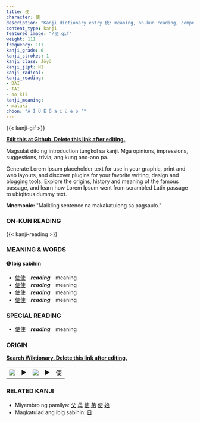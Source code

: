 ```yaml
---
title: 使
character: 使
description: "Kanji dictionary entry 使: meaning, on-kun reading, compounds, origin, related kanji"
content_type: kanji
featured_image: "/使.gif"
weight: 111
frequency: 111
kanji_grade: 0
kanji_strokes: 1
kanji_class: Jōyō
kanji_jlpt: N1
kanji_radical: 
kanji_reading: 
- DAI
- TAI
- oo-kii
kanji_meaning:
- malaki
chōon: "Ā Ī Ū Ē Ō ā ī ū ē ō ’"
---
```

[//]: # (Don't edit the line below. Kanji animated GIF code is automatically generated.)
{{< kanji-gif >}}

[//]: # (Edit below this line.)

**[Edit this at Github. Delete this link after editing.](https://github.com/tim0g/tim/tree/main/content/kanji/使/index.md)**

Magsulat dito ng introduction tungkol sa kanji. Mga opinions, impressions, suggestions, trivia, ang kung ano-ano pa.

Generate Lorem Ipsum placeholder text for use in your graphic, print and web layouts, and discover plugins for your favorite writing, design and blogging tools. Explore the origins, history and meaning of the famous passage, and learn how Lorem Ipsum went from scrambled Latin passage to ubiqitous dummy text.
 
**Mnemonic:** "Maikling sentence na makakatulong sa pagsaulo."

### ON-KUN READING

[//]: # (Don't edit the line below. ON-KUN READING code is automatically generated.)
{{< kanji-reading >}}

### MEANING & WORDS

#### ➊ **Ibig sabihin**
  - [使](../使)[使](../使)　***reading***　meaning
  - [使](../使)[使](../使)　***reading***　meaning
  - [使](../使)[使](../使)　***reading***　meaning
  - [使](../使)[使](../使)　***reading***　meaning

### SPECIAL READING
  - [使](../使)[使](../使)　***reading***　meaning

### ORIGIN

**[Search Wiktionary. Delete this link after editing.](https://wiktionary.org/wiki/使)**
<table class="kanji-table"><tr><td>
<img src="60px-使-bronze.svg.png">
</td><td>▶</td><td>
<img src="60px-使-oracle.svg.png">
</td><td>▶</td>
<td class="kanji-origin">使</td>
</tr></table>

### RELATED KANJI
- Miyembro ng pamilya: [父](../父) [母](../母) [使](../使) [弟](../弟) [使](../使) [娘](../娘)
- Magkatulad ang ibig sabihin: [日](../日)
